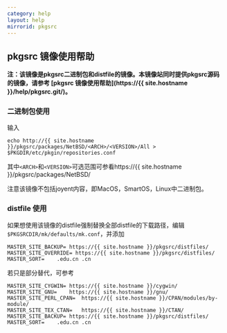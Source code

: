 ```yaml
---
category: help
layout: help
mirrorid: pkgsrc
---
```

## pkgsrc 镜像使用帮助

**注：该镜像是pkgsrc二进制包和distfile的镜像。本镜像站同时提供pkgsrc源码的镜像，请参考 [pkgsrc 镜像使用帮助](https://{{ site.hostname }}/help/pkgsrc.git/)。**

### 二进制包使用
输入
```
echo http://{{ site.hostname }}/pkgsrc/packages/NetBSD/<ARCH>/<VERSION>/All > $PKGDIR/etc/pkgin/repositories.conf
```
其中`<ARCH>`和`<VERSION>`可选范围可参看https://{{ site.hostname }}/pkgsrc/packages/NetBSD/ 

注意该镜像不包括joyent内容，即MacOS，SmartOS，Linux中二进制包。

### distfile 使用
如果想使用该镜像的distfile强制替换全部distfile的下载路径，编辑`$PKGSRCDIR/mk/defaults/mk.conf`，并添加
```
MASTER_SITE_BACKUP= https://{{ site.hostname }}/pkgsrc/distfiles/
MASTER_SITE_OVERRIDE= https://{{ site.hostname }}/pkgsrc/distfiles/
MASTER_SORT=    .edu.cn .cn
```
若只是部分替代，可参考
```
MASTER_SITE_CYGWIN=	https://{{ site.hostname }}/cygwin/
MASTER_SITE_GNU=	https://{{ site.hostname }}/gnu/
MASTER_SITE_PERL_CPAN=	https://{{ site.hostname }}/CPAN/modules/by-module/
MASTER_SITE_TEX_CTAN=	https://{{ site.hostname }}/CTAN/
MASTER_SITE_BACKUP=	https://{{ site.hostname }}/pkgsrc/distfiles/
MASTER_SORT=    .edu.cn .cn
```
